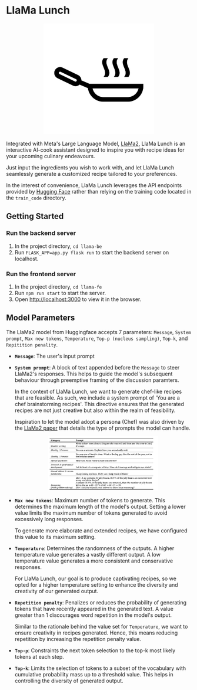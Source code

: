 # LlaMa Lunch

<p align="center">
  <img src="llama-fe/src/assets/cook.png" alt="logo" width="300px">
</p>

Integrated with Meta's Large Language Model, [LlaMa2](https://ai.meta.com/llama/), LlaMa Lunch is an interactive AI-cook assistant designed to inspire you with recipe ideas for your upcoming culinary endeavours.

Just input the ingredients you wish to work with, and let LlaMa Lunch seamlessly generate a customized recipe tailored to your preferences.

In the interest of convenience, LlaMa Lunch leverages the API endpoints provided by [Hugging Face](https://huggingface.co/spaces/huggingface-projects/llama-2-7b-chat) rather than relying on the training code located in the `train_code` directory.

## Getting Started

### Run the backend server

1. In the project directory, `cd llama-be`
2. Run `FLASK_APP=app.py flask run` to start the backend server on localhost.

### Run the frontend server

1. In the project directory, `cd llama-fe`
2. Run `npm run start` to start the server.
3. Open [http://localhost:3000](http://localhost:3000) to view it in the browser.

## Model Parameters

The LlaMa2 model from Huggingface accepts 7 parameters: `Message`, `System prompt`, `Max new tokens`, `Temperature`, `Top-p (nucleus sampling)`, `Top-k`, and `Repitition penality`.

- **`Message`**: The user's input prompt

- **`System prompt`**: A block of text appended before the `Message` to steer LlaMa2's responses. This helps to guide the model's subsequent behaviour through preemptive framing of the discussion paramters.

  In the context of LlaMa Lunch, we want to generate chef-like recipes that are feasible. As such, we include a system prompt of 'You are a chef brainstorming recipes'. This directive ensures that the generated recipes are not just creative but also within the realm of feasibility.

  Inspiration to let the model adopt a persona (Chef) was also driven by the [LlaMa2 paper](https://arxiv.org/pdf/2307.09288.pdf) that details the type of prompts the model can handle.

  <p align="center">
    <img src="llama-fe/src/assets/llama-prompt.png" alt="llama prompts" width="300px">
  </p>

- **`Max new tokens`**: Maximum number of tokens to generate.
  This determines the maximum length of the model's output. Setting a lower value limits the maximum number of tokens generated to avoid excessively long responses.

  To generate more elaborate and extended recipes, we have configured this value to its maximum setting.

- **`Temperature`**: Determines the randomness of the outputs.
  A higher temperature value generates a vastly different output. A low temperature value generates a more consistent and conservative responses.

  For LlaMa Lunch, our goal is to produce captivating recipes, so we opted for a higher temperature setting to enhance the diversity and creativity of our generated output.

- **`Repetition penalty`**: Penalizes or reduces the probability of generating tokens that have recently appeared in the generated text. A value greater than 1 discourages word repetition in the model's output.

  Similar to the rationale behind the value set for `Temperature`, we want to ensure creativity in recipes generated. Hence, this means reducing repetition by increasing the repetition penalty value.

- **`Top-p`**: Constraints the next token selection to the top-k most likely tokens at each step.

- **`Top-k`**: Limits the selection of tokens to a subset of the vocabulary with cumulative probability mass up to a threshold value. This helps in controlling the diversity of generated output.
